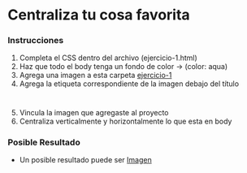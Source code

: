 # Centraliza tu cosa favorita

### Instrucciones

1. Completa el CSS dentro del archivo (ejercicio-1.html)
2. Haz que todo el body tenga un fondo de color -> (color: aqua)
3. Agrega una imagen a esta carpeta [ejercicio-1](ejercicio-1/)
4. Agrega la etiqueta correspondiente de la imagen debajo del título <h1>
3. Vincula la imagen que agregaste al proyecto
5. Centraliza verticalmente y horizontalmente lo que esta en body 

### Posible Resultado

* Un posible resultado puede ser [Imagen](fundamentos-web/css/ejercicio-1/resultado.jpg)
